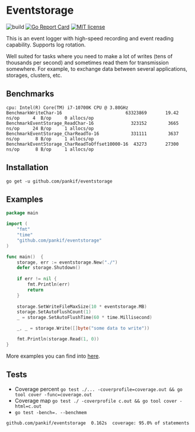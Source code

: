 # Eventstorage

![build](https://github.com/pankif/eventstorage/actions/workflows/go.yml/badge.svg?branch=main)
[![Go Report Card](https://goreportcard.com/badge/github.com/pankif/eventstorage)](https://goreportcard.com/report/github.com/pankif/eventstorage)
[![MIT license](https://img.shields.io/badge/License-MIT-blue.svg)](https://github.com/pankif/eventstorage/blob/main/LICENSE)

This is an event logger with high-speed recording and event reading capability. Supports log rotation.

Well suited for tasks where you need to make a lot of writes (tens of thousands per second) and sometimes read them
for transmission somewhere. For example, to exchange data between several applications, storages, clusters, etc.

## Benchmarks

```console
cpu: Intel(R) Core(TM) i7-10700K CPU @ 3.80GHz  
BenchmarkWriteChar-16                        63323869       19.42 ns/op     4  B/op     0 allocs/op
BenchmarkEventStorage_ReadChar-16              323152        3665 ns/op     24 B/op     1 allocs/op
BenchmarkEventStorage_CharReadTo-16            331111        3637 ns/op      8 B/op     1 allocs/op
BenchmarkEventStorage_CharReadToOffset10000-16  43273       27300 ns/op      8 B/op     1 allocs/op
````

## Installation
```
go get -u github.com/pankif/eventstorage
```

## Examples

```go
package main

import (
    "fmt"
    "time"
    "github.com/pankif/eventstorage"
)

func main()  {
    storage, err := eventstorage.New("./")
    defer storage.Shutdown()
	
    if err != nil {
        fmt.Println(err)
        return
    }
	
    storage.SetWriteFileMaxSize(10 * eventstorage.MB)
    storage.SetAutoFlushCount(1)
    _ = storage.SetAutoFlushTime(60 * time.Millisecond)

    _, _ = storage.Write([]byte("some data to write"))

    fmt.Println(storage.Read(1, 0)) 
}
```
More examples you can find into [here](https://github.com/pankif/eventstorage/tree/main/examples).

## Tests
- Coverage percent `go test ./... -coverprofile=coverage.out && go tool cover -func=coverage.out`
- Coverage map `go test ./ -coverprofile c.out && go tool cover -html=c.out`
- `go test -bench=. --benchmem`

```console
github.com/pankif/eventstorage  0.162s  coverage: 95.0% of statements
````